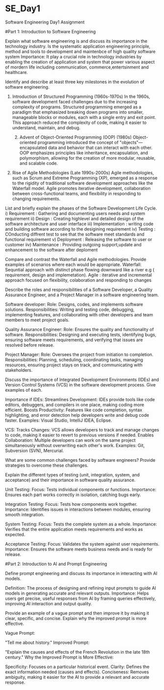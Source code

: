 # SE_Day1
Software Engineering Day1 Assignment

#Part 1: Introduction to Software Engineering

Explain what software engineering is and discuss its importance in the technology industry.
Is the systematic application engineering principle, method and tools to development and maintenbce of high quality software system
Importance: It play a crucial role in technology industries by enabling the creation of application and system that power various aspect of mordern life including communication, commerce,entertsinment and healthcare.

Identify and describe at least three key milestones in the evolution of software engineering.
1) Introduction of Structured Programming (1960s-1970s)
   In the 1960s, software development faced challenges due to the increasing complexity of programs. Structured programming emerged as a paradigm that emphasized breaking down programs into smaller, manageable blocks or modules, each with a single entry and exit point. This approach reduced the complexity of code, making it easier to understand, maintain, and debug.
   
   2) Advent of Object-Oriented Programming (OOP) (1980s)
    Object-oriented programming introduced the concept of "objects"—encapsulated data and behavior that can interact with each other. OOP emphasizes principles like inheritance, encapsulation, and polymorphism, allowing for the creation of more modular, reusable, and scalable code.

3) Rise of Agile Methodologies (Late 1990s-2000s)
Agile methodologies, such as Scrum and Extreme Programming (XP), emerged as a response to the rigidity of traditional software development approaches like the Waterfall model. Agile promotes iterative development, collaboration between cross-functional teams, and flexibility in responding to changing requirements.

List and briefly explain the phases of the Software Development Life Cycle.
i) Requirement : Gathering and documenting users needs and system requirement
ii) Design : Creating highlevel and detailed design of the software  architecture and user interface
iii) Implementation : writing code and building software according to the desigining requirement
 iv) Testing : COnducting diffrent test to see that the software meet standards and functional requirement
v) Deployment : Releasing the software to user or customer
iiv) Maintenance : Providing outgoing support,update and enhancement to the software after deploment

Compare and contrast the Waterfall and Agile methodologies. Provide examples of scenarios where each would be appropriate.
Waterfall: Sequntial approach with distinct phase flowing downward like a river e.g ( requirement, design and implemetation).
Agile : iterative and incremental approach  focused on flexibility, colaboration and responding to changes


Describe the roles and responsibilities of a Software Developer, a Quality Assurance Engineer, and a Project Manager in a software engineering team.

Software developer: 
Role: Designs, codes, and implements software solutions.
Responsibilities: Writing and testing code, debugging, implementing features, and collaborating with other developers and team members to meet project goals.

Quality Assurance Engineer: 
Role: Ensures the quality and functionality of software.
Responsibilities: Designing and executing tests, identifying bugs, ensuring software meets requirements, and verifying that issues are resolved before release.

Project Manager:
Role: Oversees the project from initiation to completion.
Responsibilities: Planning, scheduling, coordinating tasks, managing resources, ensuring project stays on track, and communicating with stakeholders.

Discuss the importance of Integrated Development Environments (IDEs) and Version Control Systems (VCS) in the software development process. Give examples of each.

Importance if IDEs: 
Streamlines Development: IDEs provide tools like code editors, debuggers, and compilers in one place, making coding more efficient.
Boosts Productivity: Features like code completion, syntax highlighting, and error detection help developers write and debug code faster.
Examples: Visual Studio, IntelliJ IDEA, Eclipse.

VCS:
Tracks Changes: VCS allows developers to track and manage changes to code, making it easier to revert to previous versions if needed.
Enables Collaboration: Multiple developers can work on the same project simultaneously without overwriting each other's work.
Examples: Git, Subversion (SVN), Mercurial.

What are some common challenges faced by software engineers? Provide strategies to overcome these challenges.


Explain the different types of testing (unit, integration, system, and acceptance) and their importance in software quality assurance.

Unit Testing:
Focus: Tests individual components or functions.
Importance: Ensures each part works correctly in isolation, catching bugs early.

Integration Testing:
Focus: Tests how components work together.
Importance: Identifies issues in interactions between modules, ensuring smooth integration.

System Testing:
Focus: Tests the complete system as a whole.
Importance: Verifies that the entire application meets requirements and works as expected.

Acceptance Testing:
Focus: Validates the system against user requirements.
Importance: Ensures the software meets business needs and is ready for release.

#Part 2: Introduction to AI and Prompt Engineering


Define prompt engineering and discuss its importance in interacting with AI models.

Definition: The process of designing and refining input prompts to guide AI models in generating accurate and relevant outputs.
Importance: Helps users get precise, useful responses from AI by framing queries effectively, improving AI interaction and output quality.


Provide an example of a vague prompt and then improve it by making it clear, specific, and concise. Explain why the improved prompt is more effective.

Vague Prompt:

"Tell me about history."
Improved Prompt:

"Explain the causes and effects of the French Revolution in the late 18th century."
Why the Improved Prompt is More Effective:

Specificity: Focuses on a particular historical event.
Clarity: Defines the exact information needed (causes and effects).
Conciseness: Removes ambiguity, making it easier for the AI to provide a relevant and accurate response.
